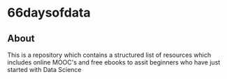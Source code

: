 # 66daysofdata

## About
This is a repository which contains a structured list of resources which includes online MOOC's and free ebooks to assit beginners who have just started with Data Science
